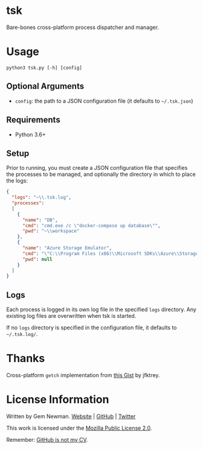 # tsk

Bare-bones cross-platform process dispatcher and manager.

# Usage

```
python3 tsk.py [-h] [config]
```

## Optional Arguments

* `config`: the path to a JSON configuration file (it defaults to `~/.tsk.json`)

## Requirements

* Python 3.6+

## Setup

Prior to running, you must create a JSON configuration file that specifies the processes
to be managed, and optionally the directory in which to place the logs:

```json
{
  "logs": "~\\.tsk.log",
  "processes":
  [
    {
      "name": "DB",
      "cmd": "cmd.exe /c \"docker-compose up database\"",
      "pwd": "~\\workspace"
    },
    {
      "name": "Azure Storage Emulator",
      "cmd": "\"C:\\Program Files (x86)\\Microsoft SDKs\\Azure\\Storage Emulator\\AzureStorageEmulator.exe\" start -inprocess",
      "pwd": null
    }
  ]
}
```

## Logs

Each process is logged in its own log file in the specified `logs` directory.
Any existing log files are overwritten when tsk is started.

If no `logs` directory is specified in the configuration file, it defaults to
`~/.tsk.log/`.

# Thanks

Cross-platform `getch` implementation from [this Gist](https://gist.github.com/jfktrey/8928865)
by jfktrey.

# License Information

Written by Gem Newman. [Website](http://spurll.com) | [GitHub](https://github.com/spurll/) | [Twitter](https://twitter.com/spurll)

This work is licensed under the [Mozilla Public License 2.0](https://www.mozilla.org/en-US/MPL/2.0/).

Remember: [GitHub is not my CV](https://blog.jcoglan.com/2013/11/15/why-github-is-not-your-cv/).

